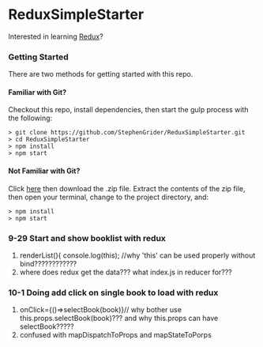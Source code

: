 # ReduxSimpleStarter

Interested in learning [Redux](https://www.udemy.com/react-redux/)?

### Getting Started

There are two methods for getting started with this repo.

#### Familiar with Git?
Checkout this repo, install dependencies, then start the gulp process with the following:

```
> git clone https://github.com/StephenGrider/ReduxSimpleStarter.git
> cd ReduxSimpleStarter
> npm install
> npm start
```

#### Not Familiar with Git?
Click [here](https://github.com/StephenGrider/ReactStarter/releases) then download the .zip file.  Extract the contents of the zip file, then open your terminal, change to the project directory, and:

```
> npm install
> npm start
```

### 9-29 Start and show booklist with redux
1. renderList(){
        console.log(this);   //why 'this' can be used properly  without bind????????????
2. where does redux get the data??? what index.js in reducer for???
### 10-1 Doing add click on single book to load with redux
1. onClick={()=>selectBook(book)}// why bother use this.props.selectBook(book)??? and why this.props can have selectBook?????
2. confused with mapDispatchToProps and mapStateToPorps
